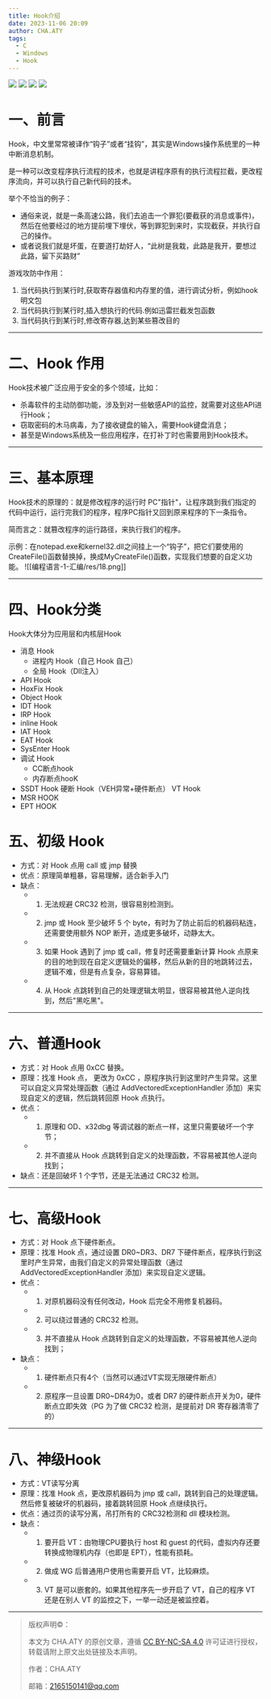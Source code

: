 ```yaml
---
title: Hook介绍
date: 2023-11-06 20:09
author: CHA.ATY
tags:
  - C
  - Windows
  - Hook
---
```


![](https://img.shields.io/badge/C-17-green.svg) ![](https://img.shields.io/badge/C++-17-green.svg)
![](https://img.shields.io/badge/visual_studio-2019-green.svg)
![](https://img.shields.io/badge/Windows10-22H2_19045.3570-green.svg)

# 一、前言

Hook，中文里常常被译作“钩子”或者“挂钩”，其实是Windows操作系统里的一种中断消息机制。

是一种可以改变程序执行流程的技术，也就是讲程序原有的执行流程拦截，更改程序流向，并可以执行自己新代码的技术。

举个不恰当的例子：
- 通俗来说，就是一条高速公路，我们去追击一个罪犯(要截获的消息或事件)，然后在他要经过的地方提前埋下埋伏，等到罪犯到来时，实现截获，并执行自己的操作。
- 或者说我们就是坏蛋，在要道打劫好人，“此树是我栽，此路是我开，要想过此路，留下买路财”

游戏攻防中作用：
1. 当代码执行到某行时,获取寄存器值和内存里的值，进行调试分析，例如hook明文包
2. 当代码执行到某行时,插入想执行的代码.例如迅雷拦截发包函数
3. 当代码执行到某行时,修改寄存器,达到某些篡改目的

---

# 二、Hook 作用

Hook技术被广泛应用于安全的多个领域，比如：
- 杀毒软件的主动防御功能，涉及到对一些敏感API的监控，就需要对这些API进行Hook；
- 窃取密码的木马病毒，为了接收键盘的输入，需要Hook键盘消息；
- 甚至是Windows系统及一些应用程序，在打补丁时也需要用到Hook技术。

---

# 三、基本原理

Hook技术的原理的：就是修改程序的运行时 PC"指针"，让程序跳到我们指定的代码中运行，运行完我们的程序，程序PC指针又回到原来程序的下一条指令。

简而言之：就篡改程序的运行路径，来执行我们的程序。

示例：在notepad.exe和kernel32.dll之间挂上一个“钩子”，把它们要使用的CreateFile()函数替换掉，换成MyCreateFile()函数，实现我们想要的自定义功能。
![[编程语言-1-汇编/res/18.png]]

---

# 四、Hook分类

Hook大体分为应用层和内核层Hook


- 消息 Hook
	- 进程内 Hook（自己 Hook 自己）
	- 全局 Hook（Dll注入）
- API Hook
- HoxFix Hook
- Object Hook
- IDT Hook
- IRP Hook
- inline Hook
- IAT Hook
- EAT Hook
- SysEnter Hook
- 调试 Hook
	- CC断点hook
	- 内存断点hooK
- SSDT Hook
硬断 Hook（VEH异常+硬件断点）
VT Hook
- MSR HOOK
- EPT HOOK

# 五、初级 Hook

- 方式：对 Hook 点用 call 或 jmp 替换
- 优点：原理简单粗暴，容易理解，适合新手入门
- 缺点：
	- 1. 无法规避 CRC32 检测，很容易别检测到。
	- 2. jmp 或 Hook 至少破坏 5 个 byte，有时为了防止前后的机器码粘连，还需要使用额外 NOP 断开，造成更多破坏，动静太大。
	- 3. 如果 Hook 遇到了 jmp 或 call，修复时还需要重新计算 Hook 点原来的目的地到现在自定义逻辑处的偏移，然后从新的目的地跳转过去，逻辑不难，但是有点复杂，容易算错。
	- 4. 从 Hook 点跳转到自己的处理逻辑太明显，很容易被其他人逆向找到，然后"黑吃黑"。

---

# 六、普通Hook

- 方式：对 Hook 点用 0xCC 替换。
- 原理：找准 Hook 点， 更改为 0xCC ，原程序执行到这里时产生异常。这里可以自定义异常处理函数（通过 AddVectoredExceptionHandler 添加）来实现自定义的逻辑，然后跳转回原 Hook 点执行。
- 优点：
	- 1. 原理和 OD、x32dbg 等调试器的断点一样，这里只需要破坏一个字节；
	- 2. 并不直接从 Hook 点跳转到自定义的处理函数，不容易被其他人逆向找到；
- 缺点：还是回破坏 1 个字节，还是无法通过 CRC32 检测。

---

# 七、高级Hook

- 方式：对 Hook 点下硬件断点。
- 原理：找准 Hook 点，通过设置 DR0~DR3、DR7 下硬件断点，程序执行到这里时产生异常，由我们自定义的异常处理函数（通过 AddVectoredExceptionHandler 添加）来实现自定义逻辑。
- 优点：
	- 1. 对原机器码没有任何改动，Hook 后完全不用修复机器码。
	- 2. 可以绕过普通的 CRC32 检测。
	- 3. 并不直接从 Hook 点跳转到自定义的处理函数，不容易被其他人逆向找到；
- 缺点：
	- 1. 硬件断点只有4个（当然可以通过VT实现无限硬件断点）
	- 2. 原程序一旦设置 DR0~DR4为0，或者 DR7 的硬件断点开关为0，硬件断点立即失效（PG 为了做 CRC32 检测，是提前对 DR 寄存器清零了的）

---

# 八、神级Hook

- 方式：VT读写分离
- 原理：找准 Hook 点，更改原机器码为 jmp 或 call，跳转到自己的处理逻辑。然后修复被破坏的机器码，接着跳转回原 Hook 点继续执行。
- 优点：通过页的读写分离，吊打所有的 CRC32检测和 dll 模块检测。
- 缺点：
	- 1. 要开启 VT：由物理CPU要执行 host 和 guest 的代码，虚拟内存还要转换成物理机内存（也即是 EPT），性能有损耗。
	- 2. 做成 WG 后普通用户使用也需要开启 VT，比较麻烦。
	- 3. VT 是可以嵌套的。如果其他程序先一步开启了 VT，自己的程序 VT 还是在别人 VT 的监控之下，一举一动还是被监控着。

---

> 版权声明©：
>
> 本文为 CHA.ATY 的原创文章，遵循 [CC BY-NC-SA 4.0](https://creativecommons.org/licenses/by-sa/4.0/) 许可证进行授权，转载请附上原文出处链接及本声明。
>
> 作者：CHA.ATY
>
> 邮箱：2165150141@qq.com
